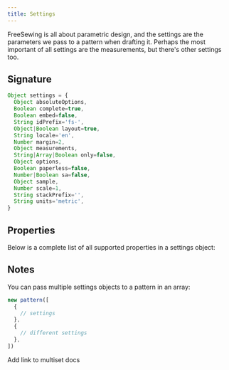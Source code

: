 ```yaml
---
title: Settings
---
```


FreeSewing is all about parametric design, and the settings are the parameters
we pass to a pattern when drafting it.  Perhaps the most important of all
settings are the measurements, but there's other settings too.

## Signature

```js
Object settings = {
  Object absoluteOptions,
  Boolean complete=true,
  Boolean embed=false,
  String idPrefix='fs-',
  Object|Boolean layout=true,
  String locale='en',
  Number margin=2,
  Object measurements,
  String|Array|Boolean only=false,
  Object options,
  Boolean paperless=false,
  Number|Boolean sa=false,
  Object sample,
  Number scale=1,
  String stackPrefix='',
  String units='metric',
}
```

## Properties

Below is a complete list of all supported properties in a settings object:

<ReadMore />

## Notes

You can pass multiple settings objects to a pattern in an array:

```js
new pattern([
  { 
    // settings
  },
  { 
    // different settings
  },
])
```

<Fixme>Add link to multiset docs</Fixme>


